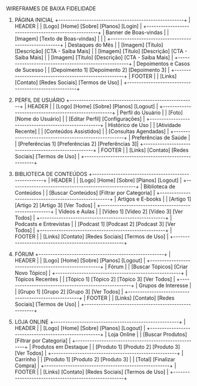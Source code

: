 WIREFRAMES DE BAIXA FIDELIDADE

1. PÁGINA INICIAL
+-----------------------------------------------------+
|                        HEADER                       |
|    [Logo]     [Home]  [Sobre]  [Planos]  [Login]    |
+-----------------------------------------------------+
|                 Banner de Boas-vindas               |
|          [Imagem] [Texto de Boas-vindas]            |
|                                                     |
+-----------------------------------------------------+
|                   Destaques do Mês                  |
|  [Imagem] [Título] [Descrição] [CTA - Saiba Mais]   |
|  [Imagem] [Título] [Descrição] [CTA - Saiba Mais]   |
|  [Imagem] [Título] [Descrição] [CTA - Saiba Mais]   |
+-----------------------------------------------------+
|            Depoimentos e Casos de Sucesso           |
|  [Depoimento 1]   [Depoimento 2]   [Depoimento 3]   |
+-----------------------------------------------------+
|                       FOOTER                        |
| [Links] [Contato] [Redes Sociais] [Termos de Uso]   |
+-----------------------------------------------------+

2. PERFIL DE USUÁRIO
+-----------------------------------------------------+
|                        HEADER                       |
|    [Logo]     [Home]  [Sobre]  [Planos]  [Logout]   |
+-----------------------------------------------------+
|                    Perfil do Usuário                |
|  [Foto] [Nome do Usuário]                           |
|  [Editar Perfil] [Configurações]                    |
+-----------------------------------------------------+
|                    Histórico de Uso                 |
|  [Atividade Recente]                                |
|  [Conteúdos Assistidos]                             |
|  [Consultas Agendadas]                              |
+-----------------------------------------------------+
|                  Preferências de Saúde              |
|  [Preferências 1]  [Preferências 2]  [Preferências 3]|
+-----------------------------------------------------+
|                       FOOTER                        |
| [Links] [Contato] [Redes Sociais] [Termos de Uso]   |
+-----------------------------------------------------+


3. BIBLIOTECA DE CONTEÚDOS
+-----------------------------------------------------+
|                        HEADER                       |
|    [Logo]     [Home]  [Sobre]  [Planos]  [Logout]   |
+-----------------------------------------------------+
|                  Biblioteca de Conteúdos            |
|  [Buscar Conteúdos] [Filtrar por Categoria]         |
+-----------------------------------------------------+
|                   Artigos e E-books                 |
|  [Artigo 1]  [Artigo 2]  [Artigo 3]  [Ver Todos]    |
+-----------------------------------------------------+
|                   Vídeos e Aulas                    |
|  [Vídeo 1]  [Vídeo 2]  [Vídeo 3]  [Ver Todos]       |
+-----------------------------------------------------+
|                 Podcasts e Entrevistas              |
|  [Podcast 1]  [Podcast 2]  [Podcast 3]  [Ver Todos] |
+-----------------------------------------------------+
|                       FOOTER                        |
| [Links] [Contato] [Redes Sociais] [Termos de Uso]   |
+-----------------------------------------------------+


4. FÓRUM
+-----------------------------------------------------+
|                        HEADER                       |
|    [Logo]     [Home]  [Sobre]  [Planos]  [Logout]   |
+-----------------------------------------------------+
|                         Fórum                       |
|  [Buscar Tópicos] [Criar Novo Tópico]               |
+-----------------------------------------------------+
|                   Tópicos Recentes                  |
|  [Tópico 1]  [Tópico 2]  [Tópico 3]  [Ver Todos]    |
+-----------------------------------------------------+
|                    Grupos de Interesse              |
|  [Grupo 1]  [Grupo 2]  [Grupo 3]  [Ver Todos]       |
+-----------------------------------------------------+
|                       FOOTER                        |
| [Links] [Contato] [Redes Sociais] [Termos de Uso]   |
+-----------------------------------------------------+

5. LOJA ONLINE
+-----------------------------------------------------+
|                        HEADER                       |
|    [Logo]     [Home]  [Sobre]  [Planos]  [Logout]   |
+-----------------------------------------------------+
|                       Loja Online                   |
|  [Buscar Produtos] [Filtrar por Categoria]          |
+-----------------------------------------------------+
|                    Produtos em Destaque             |
|  [Produto 1]  [Produto 2]  [Produto 3]  [Ver Todos] |
+-----------------------------------------------------+
|                        Carrinho                     |
|  [Produto 1]  [Produto 2]  [Produto 3]              |
|  [Total]  [Finalizar Compra]                        |
+-----------------------------------------------------+
|                       FOOTER                        |
| [Links] [Contato] [Redes Sociais] [Termos de Uso]   |
+-----------------------------------------------------+